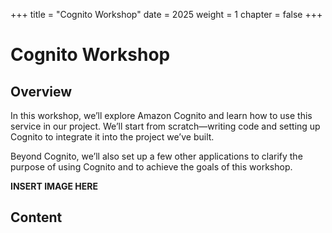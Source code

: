 +++
title = "Cognito Workshop"
date = 2025
weight = 1
chapter = false
+++

# Cognito Workshop

## Overview

In this workshop, we’ll explore Amazon Cognito and learn how to use this service in our project. We’ll start from scratch—writing code and setting up Cognito to integrate it into the project we’ve built.

Beyond Cognito, we’ll also set up a few other applications to clarify the purpose of using Cognito and to achieve the goals of this workshop.

**INSERT IMAGE HERE**

## Content
